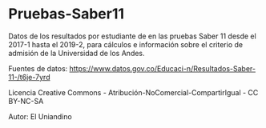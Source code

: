 # Pruebas-Saber11
Datos de los resultados por estudiante de en las pruebas Saber 11 desde el 2017-1 hasta el 2019-2, para cálculos e información sobre el criterio de admisión de la Universidad de los Andes.

Fuentes de datos: https://www.datos.gov.co/Educaci-n/Resultados-Saber-11-/t6je-7yrd

Licencia Creative Commons - Atribución-NoComercial-CompartirIgual - CC BY-NC-SA


Autor: El Uniandino
